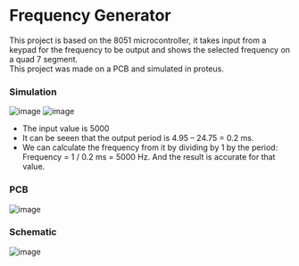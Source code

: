 # Frequency Generator
This project is based on the 8051 microcontroller, it takes input from a keypad for the frequency to be output and shows the selected frequency
on a quad 7 segment. <br>
This project was made on a PCB and simulated in proteus.
### Simulation
![image](https://github.com/AhmadSameh/frequency_generator/assets/65093152/60f1545d-647f-45af-82d5-26f0b690f305)
![image](https://github.com/AhmadSameh/frequency_generator/assets/65093152/f3b591a1-3e53-41ba-9196-d824b0624420)
- The input value is 5000
- It can be seeen that the output period is 4.95 – 24.75 = 0.2 ms.
- We can calculate the frequency from it by dividing by 1 by the period: Frequency = 1 / 0.2 ms = 5000 Hz. And the result is accurate for that value.
### PCB
![image](https://github.com/AhmadSameh/frequency_generator/assets/65093152/ecdbe210-26a0-4a97-b5b4-2150a5a36b77)
### Schematic
![image](https://github.com/AhmadSameh/frequency_generator/assets/65093152/dc460ae9-62ec-4f16-8fdd-aa3d30bbf939)
